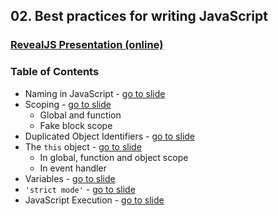 ## 02. Best practices for writing JavaScript
### [RevealJS Presentation (online)](https://cdn.rawgit.com/TelerikAcademy/JavaScript-Applications/master/02.%20Best%20practices%20for%20writing%20JavaScript/slides/index.html)
### Table of Contents
*   Naming in JavaScript - [go to slide](https://cdn.rawgit.com/TelerikAcademy/JavaScript-Applications/master/02.%20Best%20practices%20for%20writing%20JavaScript/slides/index.html#/event-model)
*	Scoping - [go to slide](https://cdn.rawgit.com/TelerikAcademy/JavaScript-Applications/master/02.%20Best%20practices%20for%20writing%20JavaScript/slides/index.html#/3)
	*	Global and function
	*	Fake block scope
*	Duplicated Object Identifiers - [go to slide](https://cdn.rawgit.com/TelerikAcademy/JavaScript-Applications/master/02.%20Best%20practices%20for%20writing%20JavaScript/slides/index.html#/4)
*	The `this` object - [go to slide](https://cdn.rawgit.com/TelerikAcademy/JavaScript-Applications/master/02.%20Best%20practices%20for%20writing%20JavaScript/slides/index.html#/5)
	*	In global, function and object scope
	*	In event handler
*	Variables - [go to slide](https://cdn.rawgit.com/TelerikAcademy/JavaScript-Applications/master/02.%20Best%20practices%20for%20writing%20JavaScript/slides/index.html#/6)
*	`'strict mode'` - [go to slide](https://cdn.rawgit.com/TelerikAcademy/JavaScript-Applications/master/02.%20Best%20practices%20for%20writing%20JavaScript/slides/index.html#/7)
*	JavaScript Execution - [go to slide](https://cdn.rawgit.com/TelerikAcademy/JavaScript-Applications/master/02.%20Best%20practices%20for%20writing%20JavaScript/slides/index.html#/8)